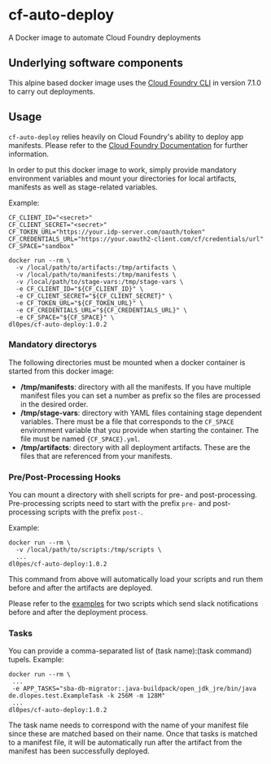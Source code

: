 # cf-auto-deploy

A Docker image to automate Cloud Foundry deployments

## Underlying software components

This alpine based docker image uses the [Cloud Foundry CLI](https://github.com/cloudfoundry/cli) in version 7.1.0 to carry out deployments.

## Usage

`cf-auto-deploy` relies heavily on Cloud Foundry's ability to deploy app manifests. Please refer to the [Cloud Foundry Documentation](https://docs.cloudfoundry.org/devguide/deploy-apps/manifest.html) for further information.

In order to put this docker image to work, simply provide mandatory environment variables and mount your directories for local artifacts, manifests as well as stage-related variables.

Example:

```
CF_CLIENT_ID="<secret>"
CF_CLIENT_SECRET="<secret>"
CF_TOKEN_URL="https://your.idp-server.com/oauth/token"
CF_CREDENTIALS_URL="https://your.oauth2-client.com/cf/credentials/url"
CF_SPACE="sandbox"

docker run --rm \
  -v /local/path/to/artifacts:/tmp/artifacts \
  -v /local/path/to/manifests:/tmp/manifests \
  -v /local/path/to/stage-vars:/tmp/stage-vars \
  -e CF_CLIENT_ID="${CF_CLIENT_ID}" \
  -e CF_CLIENT_SECRET="${CF_CLIENT_SECRET}" \
  -e CF_TOKEN_URL="${CF_TOKEN_URL}" \
  -e CF_CREDENTIALS_URL="${CF_CREDENTIALS_URL}" \
  -e CF_SPACE="${CF_SPACE}" \
dl0pes/cf-auto-deploy:1.0.2

```

### Mandatory directorys

The following directories must be mounted when a docker container is started from this docker image:
* **/tmp/manifests**: directory with all the manifests. If you have multiple manifest files you can set a number as prefix so the files are processed in the desired order.
* **/tmp/stage-vars**: directory with YAML files containing stage dependent variables. There must be a file that corresponds to the `CF_SPACE` environment variable that you provide when starting the container. The file must be named `{CF_SPACE}.yml`.
* **/tmp/artifacts**: directory with all deployment artifacts. These are the files that are referenced from your manifests.

### Pre/Post-Processing Hooks

You can mount a directory with shell scripts for pre- and post-processing. Pre-processing scripts need to start with the prefix `pre-` and post-processing scripts with the prefix `post-`.

Example:

```
docker run --rm \
  -v /local/path/to/scripts:/tmp/scripts \
  ...
dl0pes/cf-auto-deploy:1.0.2

```

This command from above will automatically load your scripts and run them before and after the artifacts are deployed.

Please refer to the [examples](example-scripts) for two scripts which send slack notifications before and after the deployment process.

### Tasks

You can provide a comma-separated list of (task name):(task command) tupels. Example:

```
docker run --rm \
 ...
 -e APP_TASKS="sba-db-migrator:.java-buildpack/open_jdk_jre/bin/java de.dlopes.test.ExampleTask -k 256M -m 128M"
 ...
dl0pes/cf-auto-deploy:1.0.2

```

The task name needs to correspond with the name of your manifest file since these are matched based on their name. Once that tasks is matched to a manifest file, it will be automatically run after the artifact from the manifest has been successfully deployed.
